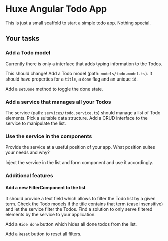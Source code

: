 # Huxe Angular Todo App

This is just a small scaffold to start a simple todo app. Nothing special.

## Your tasks

### Add a Todo model

Currently there is only a interface that adds typing information to the Todos. 

This should change! Add a Todo model (path: `models/todo.model.ts`). It should have properties for a `title`, a `done` 
flag and an unique `id`.

Add a `setDone` method to toggle the done state. 

### Add a service that manages all your Todos

The service (path: `services/todo.service.ts`) should manage a list of Todo elements. 
Pick a suitable data structure.
Add a CRUD interface to the service to manipulate the list.

### Use the service in the components

Provide the service at a useful position of your app. What position suites your needs and why?

Inject the service in the list and form component and use it accordingly.

### Additional features

#### Add a new FilterComponent to the list
It should provide a text field which allows to filter the Todo list by a given term. 
Check the Todo models if the title contains that term (case insensitive) and let the 
service filter the Todos. Find a solution to only serve filtered elements by the service to
 your application.

Add a `Hide done` button which hides all done todos from the list.

Add a `Reset` button to reset all filters.
